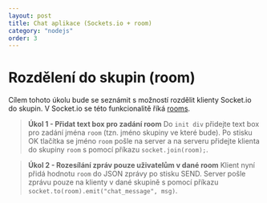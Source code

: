 ```yaml
---
layout: post
title: Chat aplikace (Sockets.io + room)
category: "nodejs"
order: 3
---
```


# Rozdělení do skupin (room)

Cílem tohoto úkolu bude se seznámit s možností rozdělit klienty Socket.io do skupin. V Socket.io se této funkcionalitě říká [rooms](https://socket.io/docs/v3/rooms/).

> **Úkol 1 - Přidat text box pro zadání room**
> Do `init div` přidejte text box pro zadání jména `room` (tzn. jméno skupiny ve které bude). Po stisku OK tlačítka se jméno `room` pošle na server a na serveru přidejte klienta do skupiny `room` s pomocí příkazu `socket.join(room);`.

> **Úkol 2 - Rozesílání zpráv pouze uživatelům v dané room**
> Klient nyní přidá hodnotu `room` do JSON zprávy po stisku SEND. Server pošle zprávu pouze na klienty v dané skupině s pomocí příkazu `socket.to(room).emit("chat_message", msg)`.
